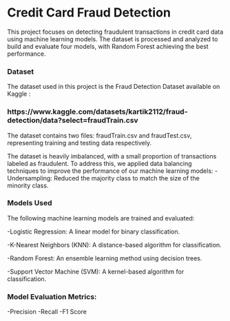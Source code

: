 <h1>Credit Card Fraud Detection</h1>
This project focuses on detecting fraudulent transactions in credit card data using machine learning models. The dataset is processed and analyzed to build and evaluate four models, with Random Forest achieving the best performance.

<h3>Dataset</h3>
The dataset used in this project is the Fraud Detection Dataset available on Kaggle : <h3>https://www.kaggle.com/datasets/kartik2112/fraud-detection/data?select=fraudTrain.csv</h3>The dataset contains two files: fraudTrain.csv and fraudTest.csv, representing training and testing data respectively.

The dataset is heavily imbalanced, with a small proportion of transactions labeled as fraudulent. To address this, we applied data balancing techniques to improve the performance of our machine learning models:
-Undersampling: Reduced the majority class to match the size of the minority class.

<h3>Models Used</h3>

The following machine learning models are trained and evaluated:

-Logistic Regression: A linear model for binary classification.

-K-Nearest Neighbors (KNN): A distance-based algorithm for classification.

-Random Forest: An ensemble learning method using decision trees.

-Support Vector Machine (SVM): A kernel-based algorithm for classification.

<h3>Model Evaluation Metrics:</h3>
-Precision
-Recall
-F1 Score
